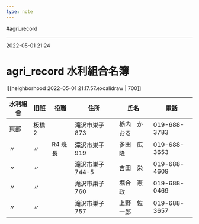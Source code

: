 ```yaml
---
type: note
---
```


#agri_record 

---
2022-05-01  21:24

# agri_record 水利組合名簿

![[neighborhood 2022-05-01 21.17.57.excalidraw | 700]]

| 水利組合 | 旧班  | 役職    | 住所            | 氏名         | 電話         |
| -------- | ----- | ------- | --------------- | ------------ | ------------ |
| 東部     | 板橋2 |         | 滝沢市巣子873   | 栃内　かおる | 019-688-3783 |
| 〃       | 〃    | R4 班長 | 滝沢市巣子919   | 多田　広隆   | 019-688-3653 |
| 〃       | 〃    |         | 滝沢市巣子744-5 | 吉田　栄     | 019-688-4609 |
| 〃       | 〃    |         | 滝沢市巣子760   | 堀合　憲政   | 019-688-0469 |
| 〃       | 〃    |         | 滝沢市巣子757   | 上野　佐一郎 | 019-688-3657 |



